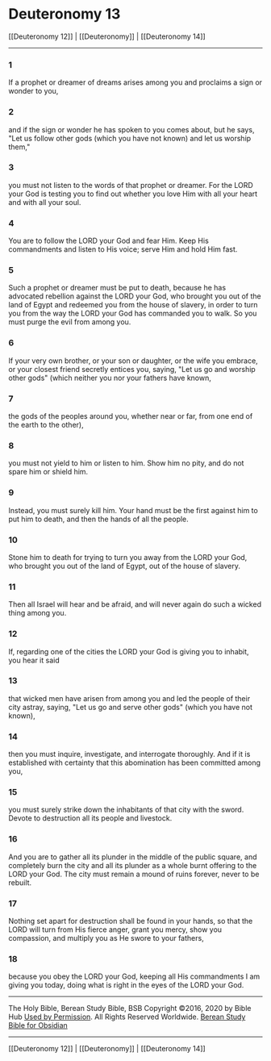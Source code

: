 # Deuteronomy 13

[[Deuteronomy 12]] | [[Deuteronomy]] | [[Deuteronomy 14]]

---

### 1
If a prophet or dreamer of dreams arises among you and proclaims a sign or wonder to you,

### 2
and if the sign or wonder he has spoken to you comes about, but he says, "Let us follow other gods (which you have not known) and let us worship them,"

### 3
you must not listen to the words of that prophet or dreamer. For the LORD your God is testing you to find out whether you love Him with all your heart and with all your soul.

### 4
You are to follow the LORD your God and fear Him. Keep His commandments and listen to His voice; serve Him and hold Him fast.

### 5
Such a prophet or dreamer must be put to death, because he has advocated rebellion against the LORD your God, who brought you out of the land of Egypt and redeemed you from the house of slavery, in order to turn you from the way the LORD your God has commanded you to walk. So you must purge the evil from among you.

### 6
If your very own brother, or your son or daughter, or the wife you embrace, or your closest friend secretly entices you, saying, "Let us go and worship other gods" (which neither you nor your fathers have known,

### 7
the gods of the peoples around you, whether near or far, from one end of the earth to the other),

### 8
you must not yield to him or listen to him. Show him no pity, and do not spare him or shield him.

### 9
Instead, you must surely kill him. Your hand must be the first against him to put him to death, and then the hands of all the people.

### 10
Stone him to death for trying to turn you away from the LORD your God, who brought you out of the land of Egypt, out of the house of slavery.

### 11
Then all Israel will hear and be afraid, and will never again do such a wicked thing among you.

### 12
If, regarding one of the cities the LORD your God is giving you to inhabit, you hear it said

### 13
that wicked men have arisen from among you and led the people of their city astray, saying, "Let us go and serve other gods" (which you have not known),

### 14
then you must inquire, investigate, and interrogate thoroughly. And if it is established with certainty that this abomination has been committed among you,

### 15
you must surely strike down the inhabitants of that city with the sword. Devote to destruction all its people and livestock.

### 16
And you are to gather all its plunder in the middle of the public square, and completely burn the city and all its plunder as a whole burnt offering to the LORD your God. The city must remain a mound of ruins forever, never to be rebuilt.

### 17
Nothing set apart for destruction shall be found in your hands, so that the LORD will turn from His fierce anger, grant you mercy, show you compassion, and multiply you as He swore to your fathers,

### 18
because you obey the LORD your God, keeping all His commandments I am giving you today, doing what is right in the eyes of the LORD your God.

---

The Holy Bible, Berean Study Bible, BSB
Copyright ©2016, 2020 by Bible Hub
[Used by Permission](https://berean.bible/terms.htm). All Rights Reserved Worldwide.
[Berean Study Bible for Obsidian](https://github.com/gapmiss/berean-study-bible-for-obsidian)

---

[[Deuteronomy 12]] | [[Deuteronomy]] | [[Deuteronomy 14]]

